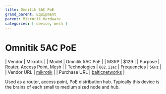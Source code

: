 ```yaml
---
title: Omnitik 5AC PoE
grand_parent: Equipment
parent: Mikrotik Hardware
categories: [ device, mesh ]
---
```


# Omnitik 5AC PoE

| Vendor | Mikrotik |
| Model | Omnitik 5AC PoE |
| MSRP | $129 |
| Purpose | Router, Access Point, Mesh |
| Technologies | `802.11ac` 
| Frequencies | `5GHz` |
| Vendor URL | [mikrotik](https://mikrotik.com/product/rbomnitikpg_5hacd) |
| Purchase URL | [balticnetworks](https://www.balticnetworks.com/mikrotik-omnitik-5-ac-5ghz-802-11ac-2-5-dbi-gigabit-access-point-w-poe-output-us) |

Used as a router, access point, PoE distribution hub. Typically this device is the brains of each small to medium sized node and hub.

